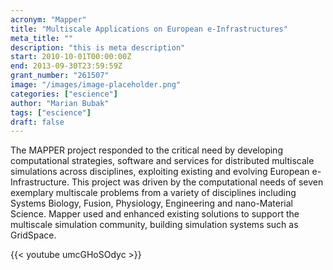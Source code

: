 ```yaml
---
acronym: "Mapper"
title: "Multiscale Applications on European e-Infrastructures"
meta_title: ""
description: "this is meta description"
start: 2010-10-01T00:00:00Z
end: 2013-09-30T23:59:59Z
grant_number: "261507"
image: "/images/image-placeholder.png"
categories: ["escience"]
author: "Marian Bubak"
tags: ["escience"]
draft: false
---
```


The MAPPER project responded to the critical need by developing computational
strategies, software and services for distributed multiscale simulations across
disciplines, exploiting existing and evolving European e-Infrastructure. This
project was driven by the computational needs of seven exemplary multiscale
problems from a variety of disciplines including Systems Biology, Fusion,
Physiology, Engineering and nano-Material Science. Mapper used and enhanced
existing solutions to support the multiscale simulation community, building
simulation systems such as GridSpace.

{{< youtube umcGHoSOdyc >}}
